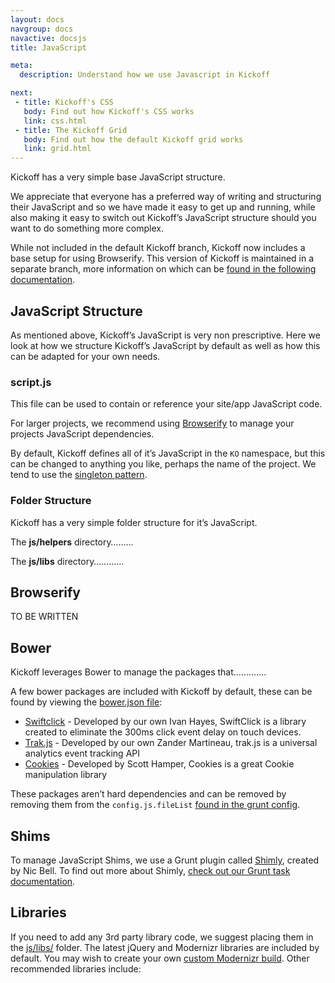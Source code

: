 ```yaml
---
layout: docs
navgroup: docs
navactive: docsjs
title: JavaScript

meta:
  description: Understand how we use Javascript in Kickoff

next:
 - title: Kickoff's CSS
   body: Find out how Kickoff's CSS works
   link: css.html
 - title: The Kickoff Grid
   body: Find out how the default Kickoff grid works
   link: grid.html
---
```


Kickoff has a very simple base JavaScript structure.

We appreciate that everyone has a preferred way of writing and structuring their JavaScript and so we have made it easy to get up and running, while also making it easy to switch out Kickoff’s JavaScript structure should you want to do something more complex.

While not included in the default Kickoff branch, Kickoff now includes a base setup for using Browserify.  This version of Kickoff is maintained in a separate branch, more information on which can be [found in the following documentation]().

## JavaScript Structure

As mentioned above, Kickoff’s JavaScript is very non prescriptive.  Here we look at how we structure Kickoff’s JavaScript by default as well as how this can be adapted for your own needs.

### script.js

This file can be used to contain or reference your site/app JavaScript code.

For larger projects, we recommend using [Browserify](#js-browserify) to manage your projects JavaScript dependencies.

By default, Kickoff defines all of it’s JavaScript in the `KO` namespace, but this can be changed to anything you like, perhaps the name of the project. We tend to use the [singleton pattern](http://addyosmani.com/resources/essentialjsdesignpatterns/book/#singletonpatternjavascript).

### Folder Structure

Kickoff has a very simple folder structure for it’s JavaScript.

The **js/helpers** directory………

The **js/libs** directory…………

<a name="js-browserify"></a>
## Browserify

TO BE WRITTEN

<a name="js-bower"></a>
## Bower

Kickoff leverages Bower to manage the packages that………….

A few bower packages are included with Kickoff by default, these can be found by viewing the [bower.json file](https://github.com/tmwagency/kickoff/blob/master/bower.json):

* [Swiftclick](https://github.com/tmwagency/swiftclick) - Developed by our own Ivan Hayes, SwiftClick is a library created to eliminate the 300ms click event delay on touch devices.
* [Trak.js](https://github.com/tmwagency/trak.js) - Developed by our own Zander Martineau, trak.js is a universal analytics event tracking API
* [Cookies](https://github.com/ScottHamper/Cookies/) - Developed by Scott Hamper, Cookies is a great Cookie manipulation library

These packages aren’t hard dependencies and can be removed by removing them from the `config.js.fileList` [found in the grunt config](grunt.html#config-js).


## Shims

To manage JavaScript Shims, we use a Grunt plugin called [Shimly](https://github.com/nicbell/Shimly), created by  Nic Bell.  To find out more about Shimly, [check out our Grunt task documentation](grunt.html#task-shimly).


## Libraries

If you need to add any 3rd party library code, we suggest placing them in the [js/libs/](https://github.com/tmwagency/kickoff/tree/master/js/libs) folder. The latest jQuery and Modernizr libraries are included by default. You may wish to create your own [custom Modernizr build](http://www.modernizr.com/download/). Other recommended libraries include:


